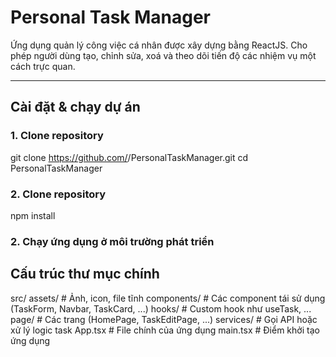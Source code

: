 # Personal Task Manager

Ứng dụng quản lý công việc cá nhân được xây dựng bằng ReactJS. Cho phép người dùng tạo, chỉnh sửa, xoá và theo dõi tiến độ các nhiệm vụ một cách trực quan.

---

## Cài đặt & chạy dự án

### 1. Clone repository

git clone https://github.com/<your-username>/PersonalTaskManager.git
cd PersonalTaskManager

### 2. Clone repository
npm install

### 2. Chạy ứng dụng ở môi trường phát triển

## Cấu trúc thư mục chính

src/
  assets/            # Ảnh, icon, file tĩnh
  components/        # Các component tái sử dụng (TaskForm, Navbar, TaskCard, ...)
  hooks/             # Custom hook như useTask, ...
  page/              # Các trang (HomePage, TaskEditPage, ...)
  services/          # Gọi API hoặc xử lý logic task
  App.tsx            # File chính của ứng dụng
  main.tsx           # Điểm khởi tạo ứng dụng

